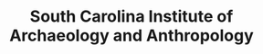 ---
layout: repo
title: "South Carolina Institute of Archaeology and Anthropology"
id: 2034
permalink: repos/2034/
---